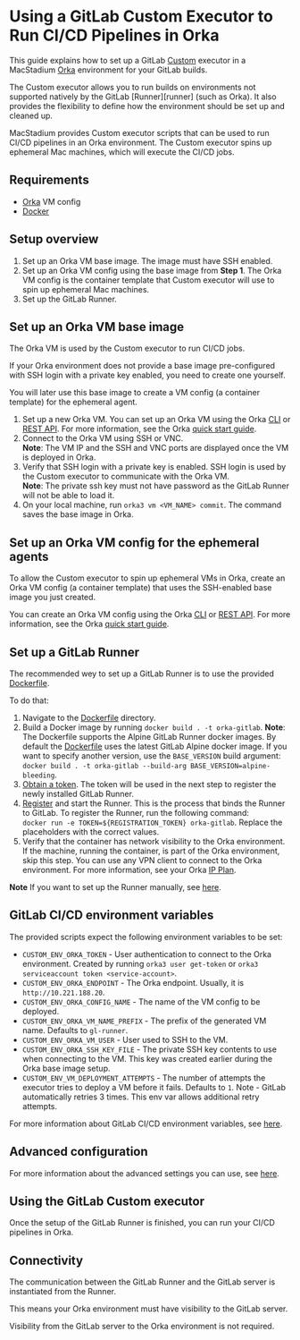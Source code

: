 # Using a GitLab Custom Executor to Run CI/CD Pipelines in Orka

This guide explains how to set up a GitLab [Custom][custom] executor in a MacStadium [Orka][orka] environment for your GitLab builds.

The Custom executor allows you to run builds on environments not supported natively by the GitLab [Runner][runner] (such as Orka). It also provides the flexibility to define how the environment should be set up and cleaned up.

MacStadium provides Custom executor scripts that can be used to run CI/CD pipelines in an Orka environment.
The Custom executor spins up ephemeral Mac machines, which will execute the CI/CD jobs.

## Requirements

- [Orka][orka] VM config
- [Docker][docker]

## Setup overview

1. Set up an Orka VM base image. The image must have SSH enabled.
2. Set up an Orka VM config using the base image from **Step 1**. The Orka VM config is the container template that Custom executor will use to spin up ephemeral Mac machines.
3. Set up the GitLab Runner.

## Set up an Orka VM base image

The Orka VM is used by the Custom executor to run CI/CD jobs.

If your Orka environment does not provide a base image pre-configured with SSH login with a private key enabled, you need to create one yourself.

You will later use this base image to create a VM config (a container template) for the ephemeral agent.

1. Set up a new Orka VM. You can set up an Orka VM using the Orka [CLI][cli] or [REST API][api]. For more information, see the Orka [quick start guide][quick-start].
2. Connect to the Orka VM using SSH or VNC.  
   **Note**: The VM IP and the SSH and VNC ports are displayed once the VM is deployed in Orka.
3. Verify that SSH login with a private key is enabled. SSH login is used by the Custom executor to communicate with the Orka VM.  
   **Note**: The private ssh key must not have password as the GitLab Runner will not be able to load it.
4. On your local machine, run `orka3 vm <VM_NAME> commit`. The command saves the base image in Orka.

## Set up an Orka VM config for the ephemeral agents

To allow the Custom executor to spin up ephemeral VMs in Orka, create an Orka VM config (a container template) that uses the SSH-enabled base image you just created.

You can create an Orka VM config using the Orka [CLI][cli] or [REST API][api]. For more information, see the Orka [quick start guide][quick-start].

## Set up a GitLab Runner

The recommended wey to set up a GitLab Runner is to use the provided [Dockerfile](Dockerfile).

To do that:

1. Navigate to the [Dockerfile](Dockerfile) directory.
2. Build a Docker image by running `docker build . -t orka-gitlab`.
   **Note**: The Dockerfile supports the Alpine GitLab Runner docker images. By default the [Dockerfile](Dockerfile) uses the latest GitLab Alpine docker image. If you want to specify another version, use the `BASE_VERSION` build argument: `docker build . -t orka-gitlab --build-arg BASE_VERSION=alpine-bleeding`.
3. [Obtain a token][obtain-token]. The token will be used in the next step to register the newly installed GitLab Runner.
4. [Register][register-runner] and start the Runner. This is the process that binds the Runner to GitLab. To register the Runner, run the following command:  
   `docker run -e TOKEN=${REGISTRATION_TOKEN} orka-gitlab`. Replace the placeholders with the correct values.
5. Verify that the container has network visibility to the Orka environment. If the machine, running the container, is part of the Orka environment, skip this step. You can use any VPN client to connect to the Orka environment. For more information, see your Orka [IP Plan][ip-plan].

**Note** If you want to set up the Runner manually, see [here](runner-manual-setup.md).

## GitLab CI/CD environment variables

The provided scripts expect the following environment variables to be set:

- `CUSTOM_ENV_ORKA_TOKEN` - User authentication to connect to the Orka environment. Created by running `orka3 user get-token` or `orka3 serviceaccount token <service-account>`.
- `CUSTOM_ENV_ORKA_ENDPOINT` - The Orka endpoint. Usually, it is `http://10.221.188.20`.
- `CUSTOM_ENV_ORKA_CONFIG_NAME` - The name of the VM config to be deployed.
- `CUSTOM_ENV_ORKA_VM_NAME_PREFIX` - The prefix of the generated VM name. Defaults to `gl-runner`.
- `CUSTOM_ENV_ORKA_VM_USER` - User used to SSH to the VM.
- `CUSTOM_ENV_ORKA_SSH_KEY_FILE` - The private SSH key contents to use when connecting to the VM. This key was created earlier during the Orka base image setup.
- `CUSTOM_ENV_VM_DEPLOYMENT_ATTEMPTS` - The number of attempts the executor tries to deploy a VM before it fails. Defaults to `1`. Note - GitLab automatically retries 3 times. This env var allows additional retry attempts.

For more information about GitLab CI/CD environment variables, see [here][env-variables].

## Advanced configuration

For more information about the advanced settings you can use, see [here](template-settings.md).

## Using the GitLab Custom executor

Once the setup of the GitLab Runner is finished, you can run your CI/CD pipelines in Orka.

## Connectivity

The communication between the GitLab Runner and the GitLab server is instantiated from the Runner.

This means your Orka environment must have visibility to the GitLab server.

Visibility from the GitLab server to the Orka environment is not required.

[custom]: https://docs.gitlab.com/runner/executors/custom.html
[orka]: https://orkadocs.macstadium.com/docs/getting-started
[cli]: https://orkadocs.macstadium.com/docs/example-cli-workflows
[api]: https://documenter.getpostman.com/view/6574930/S1ETRGzt?version=latest
[quick-start]: https://orkadocs.macstadium.com/docs/quick-start
[docker]: https://www.docker.com/
[obtain-token]: https://docs.gitlab.com/ee/ci/runners/#registering-a-specific-runner-with-a-project-registration-token
[register-runner]: https://docs.gitlab.com/runner/register/index.html
[custom-config-page]: https://docs.gitlab.com/runner/executors/custom.html
[config-page]: https://docs.gitlab.com/runner/configuration/advanced-configuration.html
[env-variables]: https://docs.gitlab.com/ee/ci/variables/
[ip-plan]: https://orkadocs.macstadium.com/docs/orka-glossary#section-ip-plan
